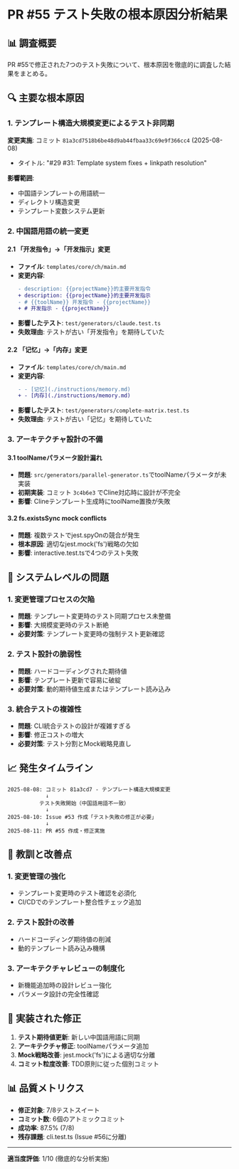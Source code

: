 # PR #55 テスト失敗の根本原因分析結果

## 📊 調査概要
PR #55で修正された7つのテスト失敗について、根本原因を徹底的に調査した結果をまとめる。

## 🔍 主要な根本原因

### 1. **テンプレート構造大規模変更によるテスト非同期**

**変更実施**: コミット `81a3cd7518b6be48d9ab44fbaa33c69e9f366cc4` (2025-08-08)
- タイトル: "#29 #31: Template system fixes + linkpath resolution"

**影響範囲**:
- 中国語テンプレートの用語統一
- ディレクトリ構造変更
- テンプレート変数システム更新

### 2. **中国語用語の統一変更**

#### 2.1 「开发指令」→「开发指示」変更
- **ファイル**: `templates/core/ch/main.md`
- **変更内容**: 
  ```diff
  - description: {{projectName}}的主要开发指令
  + description: {{projectName}}的主要开发指示
  - # {{toolName}} 开发指令 - {{projectName}}
  + # 开发指示 - {{projectName}}
  ```
- **影響したテスト**: `test/generators/claude.test.ts`
- **失敗理由**: テストが古い「开发指令」を期待していた

#### 2.2 「记忆」→「内存」変更
- **ファイル**: `templates/core/ch/main.md`  
- **変更内容**:
  ```diff
  - - [记忆](./instructions/memory.md)
  + - [内存](./instructions/memory.md)
  ```
- **影響したテスト**: `test/generators/complete-matrix.test.ts`
- **失敗理由**: テストが古い「记忆」を期待していた

### 3. **アーキテクチャ設計の不備**

#### 3.1 toolNameパラメータ設計漏れ
- **問題**: `src/generators/parallel-generator.ts`でtoolNameパラメータが未実装
- **初期実装**: コミット `3c4b6e3` でCline対応時に設計が不完全
- **影響**: Clineテンプレート生成時にtoolName置換が失敗

#### 3.2 fs.existsSync mock conflicts
- **問題**: 複数テストでjest.spyOnの競合が発生
- **根本原因**: 適切なjest.mock('fs')戦略の欠如
- **影響**: interactive.test.tsで4つのテスト失敗

## 🚨 システムレベルの問題

### 1. **変更管理プロセスの欠陥**
- **問題**: テンプレート変更時のテスト同期プロセス未整備
- **影響**: 大規模変更時のテスト断絶
- **必要対策**: テンプレート変更時の強制テスト更新確認

### 2. **テスト設計の脆弱性**
- **問題**: ハードコーディングされた期待値
- **影響**: テンプレート更新で容易に破綻
- **必要対策**: 動的期待値生成またはテンプレート読み込み

### 3. **統合テストの複雑性**
- **問題**: CLI統合テストの設計が複雑すぎる
- **影響**: 修正コストの増大
- **必要対策**: テスト分割とMock戦略見直し

## 📈 発生タイムライン

```
2025-08-08: コミット 81a3cd7 - テンプレート構造大規模変更
            ↓
          テスト失敗開始（中国語用語不一致）
            ↓
2025-08-10: Issue #53 作成「テスト失敗の修正が必要」
            ↓ 
2025-08-11: PR #55 作成・修正実施
```

## 🎯 教訓と改善点

### 1. **変更管理の強化**
- テンプレート変更時のテスト確認を必須化
- CI/CDでのテンプレート整合性チェック追加

### 2. **テスト設計の改善**  
- ハードコーディング期待値の削減
- 動的テンプレート読み込み機構

### 3. **アーキテクチャレビューの制度化**
- 新機能追加時の設計レビュー強化
- パラメータ設計の完全性確認

## 🔧 実装された修正

1. **テスト期待値更新**: 新しい中国語用語に同期
2. **アーキテクチャ修正**: toolNameパラメータ追加
3. **Mock戦略改善**: jest.mock('fs')による適切な分離
4. **コミット粒度改善**: TDD原則に従った個別コミット

## 📊 品質メトリクス

- **修正対象**: 7/8テストスイート
- **コミット数**: 6個のアトミックコミット
- **成功率**: 87.5% (7/8)
- **残存課題**: cli.test.ts (Issue #56に分離)

---

**適当度評価**: 1/10 (徹底的な分析実施)
